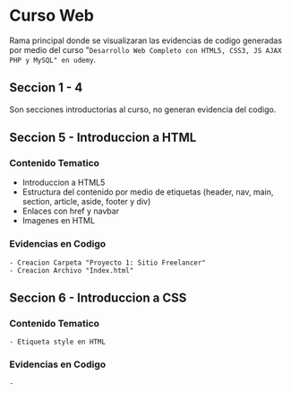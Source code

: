 # Curso Web

Rama principal donde se visualizaran las evidencias de codigo generadas por medio del curso "`Desarrollo Web Completo con HTML5, CSS3, JS AJAX PHP y MySQL" en udemy`.

## Seccion 1 - 4

Son secciones introductorias al curso, no generan evidencia del codigo.

## Seccion 5 - Introduccion a HTML

### Contenido Tematico

- Introduccion a HTML5
- Estructura del contenido por medio de etiquetas (header, nav, main, section, article, aside, footer y div)
- Enlaces con href y navbar
- Imagenes en HTML

### Evidencias en Codigo

    - Creacion Carpeta "Proyecto 1: Sitio Freelancer"
    - Creacion Archivo "Index.html"

## Seccion 6 - Introduccion a CSS

### Contenido Tematico

    - Etiqueta style en HTML

### Evidencias en Codigo

    -
